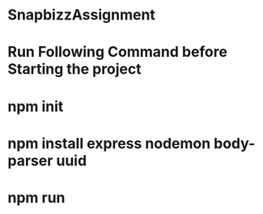 # SnapbizzAssignment
# Run Following Command before Starting the project
# npm init
# npm install express nodemon body-parser uuid
# npm run
